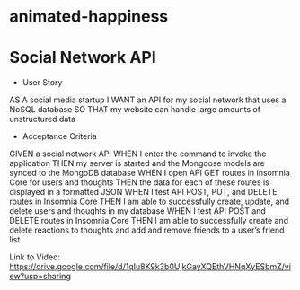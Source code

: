 # animated-happiness

# Social Network API

* User Story

AS A social media startup
I WANT an API for my social network that uses a NoSQL database
SO THAT my website can handle large amounts of unstructured data

* Acceptance Criteria

GIVEN a social network API
WHEN I enter the command to invoke the application
THEN my server is started and the Mongoose models are synced to the MongoDB database
WHEN I open API GET routes in Insomnia Core for users and thoughts
THEN the data for each of these routes is displayed in a formatted JSON
WHEN I test API POST, PUT, and DELETE routes in Insomnia Core
THEN I am able to successfully create, update, and delete users and thoughts in my database
WHEN I test API POST and DELETE routes in Insomnia Core
THEN I am able to successfully create and delete reactions to thoughts and add and remove friends to a user’s friend list


Link to Video: https://drive.google.com/file/d/1qIu8K9k3b0UjkGayXQEthVHNqXyESbmZ/view?usp=sharing
